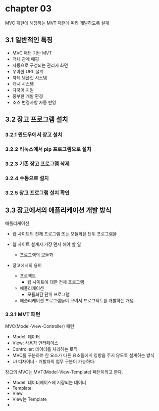 # chapter 03

MVC 패턴에 해당하는 MVT 패턴에 따라 개발하도록 설계

## 3.1 일반적인 특징

* MVC 패턴 기반 MVT
* 객체 관계 매핑
* 자동으로 구성되는 관리자 화면
* 우아한 URL 설계
* 자체 탬플릿 시스템
* 캐시 시스템
* 다국어 지원
* 풍부한 개발 환경
* 소스 변경사항 자동 반영

## 3.2 장고 프로그램 설치

### 3.2.1 윈도우에서 장고 설치

### 3.2.2 리눅스에서 pip 프로그램으로 설치

### 3.2.3 기존 장고 프로그램 삭제

### 3.2.4 수동으로 설치

### 3.2.5 장고 프로그램 설치 확인

## 3.3 장고에서의 애플리케이션 개발 방식

애플리케이션
* 웹 사이트의 전체 프로그램 또는 모듈화된 단위 프로그램을 
* 웹 사이트 설계시 가장 먼저 해야 할 일
  * 프로그램의 모듈화

* 장고에서의 용어
  * 프로젝트
    * 웹 사이트에 대한 전체 프로그램
  * 애플리케이션
    * 모듈화된 단위 프로그램
  * 애플리케이션 프로그램들이 모여서 프로그젝트를 개발하는 개념.

### 3.3.1 MVT 패턴

MVC(Model-View-Controller) 패턴
* Model: 데이터
* View: 사용자 인터페이스
* Controller: 데이터를 처리하는 로직
* MVC를 구분하여 한 요소가 다른 요소들에게 영향을 주지 않도록 설계하는 방식
* UI 디자이너 - 개발자의 업무 구분이 가능하다.


장고의 MVC는 MVT(Model-View-Template) 패턴이라고 한다.
* Model: 데이터베이스에 저장되는 데이터
* Template: 
* View
* View는 Template
* 